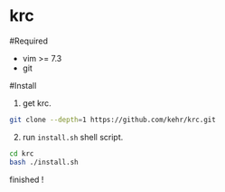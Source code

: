 krc
=====

#Required
 * vim >= 7.3
 * git 

#Install   

1. get krc.

```bash  
git clone --depth=1 https://github.com/kehr/krc.git
```

2. run `install.sh` shell script.

```bash
cd krc
bash ./install.sh 
```

finished ! 
